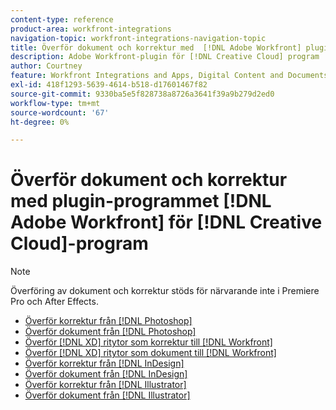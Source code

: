 ```yaml
---
content-type: reference
product-area: workfront-integrations
navigation-topic: workfront-integrations-navigation-topic
title: Överför dokument och korrektur med  [!DNL Adobe Workfront] plugin-programmet för [!DNL Creative Cloud] program
description: Adobe Workfront-plugin för [!DNL Creative Cloud] program
author: Courtney
feature: Workfront Integrations and Apps, Digital Content and Documents
exl-id: 418f1293-5639-4614-b518-d17601467f82
source-git-commit: 9330ba5e5f828738a8726a3641f39a9b279d2ed0
workflow-type: tm+mt
source-wordcount: '67'
ht-degree: 0%

---
```


# Överför dokument och korrektur med plugin-programmet [!DNL Adobe Workfront] för [!DNL Creative Cloud]-program

>[!NOTE]
>
>Överföring av dokument och korrektur stöds för närvarande inte i Premiere Pro och After Effects.


* [Överför korrektur från  [!DNL Photoshop]](/help/quicksilver/workfront-integrations-and-apps/adobe-workfront-for-creative-cloud/wf-cc-proofs-ps.md)
* [Överför dokument från  [!DNL Photoshop]](/help/quicksilver/workfront-integrations-and-apps/adobe-workfront-for-creative-cloud/wf-cc-docs-ps.md)
* [Överför  [!DNL XD] ritytor som korrektur till [!DNL Workfront]](/help/quicksilver/workfront-integrations-and-apps/adobe-workfront-for-creative-cloud/wf-adobe-xd-proofs.md)
* [Överför  [!DNL XD] ritytor som dokument till [!DNL Workfront]](/help/quicksilver/workfront-integrations-and-apps/adobe-workfront-for-creative-cloud/wf-adobe-xd-docs.md)
* [Överför korrektur från  [!DNL InDesign]](/help/quicksilver/workfront-integrations-and-apps/adobe-workfront-for-creative-cloud/wf-adobe-proofs-id.md)
* [Överför dokument från  [!DNL InDesign]](/help/quicksilver/workfront-integrations-and-apps/adobe-workfront-for-creative-cloud/wf-adobe-docs-id.md)
* [Överför korrektur från  [!DNL Illustrator]](/help/quicksilver/workfront-integrations-and-apps/adobe-workfront-for-creative-cloud/wf-adobe-proofs-ai.md)
* [Överför dokument från  [!DNL Illustrator]](/help/quicksilver/workfront-integrations-and-apps/adobe-workfront-for-creative-cloud/wf-adobe-docs-id.md)
